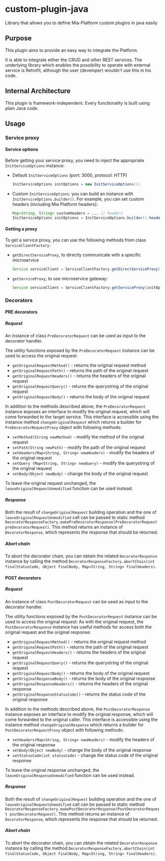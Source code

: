 # custom-plugin-java
Library that allows you to define Mia-Platform custom plugins in java easily

## Purpose

This plugin aims to provide an easy way to integrate the Platform.

It is able to integrate either the CRUD and other REST services.
The underlying library which enables the possibility to operate with external service is Retrofit, although the user (developer) wouldn't use this in his code. 

## Internal Architecture

This plugin is framework-independent. Every functionality is built using plain Java code. 

## Usage
### Service proxy
#### Service options
Before getting your service proxy, you need to inject the appropriate `InitServiceOptions` instance:
+ Default `InitServiceOptions` (port: 3000, protocol: HTTP)
    ``` java
    InitServiceOptions initOptions = new InitServiceOptions();
    ```
+ Custom `InitServiceOptions`: you can build an instance with `InitServiceOptions.builder()`. For example, you can set custom headers (including Mia Platform headers):
    ``` java
    Map<String, String> customHeaders = ... // headers
    InitServiceOptions initOptions = InitServiceOptions.builder().headers(customHeaders).build();
    ``` 
  
#### Getting a proxy
To get a service proxy, you can use the following methods from class `ServiceClientFactory`:

+ `getDirectServiceProxy`, to directly communicate with a specific microservice
    ``` java
    Service serviceClient = ServiceClientFactory.getDirectServiceProxy("my-microservice", initOptions);
    ``` 

+ `getServiceProxy`, to use microservice gateway:
     ``` java
    Service serviceClient = ServiceClientFactory.getServiceProxy(initOptions);
    ``` 
### Decorators

#### PRE decorators
##### Request
An instance of class `PreDecoratorRequest` can be used as input to the decorator handler.

The utility functions exposed by the `PreDecoratorRequest` instance can be used to access the original request:

+ `getOriginalRequestMethod()` - returns the original request method
+ `getOriginalRequestPath()` - returns the path of the original request
+ `getOriginalRequestHeaders()` - returns the headers of the original request
+ `getOriginalRequestQuery()` - returns the querystring of the original request
+ `getOriginalRequestBody()` - returns the body of the original request

In addition to the methods described above, the `PreDecoratorRequest` instance exposes an interface to modify the original request,
 which will come forwarded to the target service. This interface is accessible using the instance method 
 `changeOriginalRequest` which returns a builder for `PreDecoratorRequestProxy` object with following methods:

+ `setMethod(String newMethod)` - modify the method of the original request
+ `setPath(String newPath)` - modify the path of the original request
+ `setHeaders(Map<String, String> newHeaders)` - modify the headers of the original request
+ `setQuery (Map<String, String> newQuery)` - modify the querystring of the original request
+ `setBody(Object newBody)` - change the body of the original request

To leave the original request unchanged, the `leaveOriginalRequestUnmodified` function can be used instead.

##### Response
Both the result of `changeOriginalRequest` building operation and the one of `leaveOriginalRequestUnmodified` call can be passed to static method
 `DecoratorResponseFactory.makePreDecoratorResponse(PreDecoratorRequest preDecoratorRequest)`.
This method returns an instance of `DecoratorResponse`, which represents the response that should be returned.

##### Abort chain
To abort the decorator chain, you can obtain the related `DecoratorResponse` instance by calling the method
 `DecoratorResponseFactory.abortChain(int finalStatusCode, Object finalBody, Map<String, String> finalHeaders)`.


#### POST decorators
##### Request
An instance of class `PostDecoratorRequest` can be used as input to the decorator handler.

The utility functions exposed by the `PostDecoratorRequest` instance can be used to access the original request:
As with the original request, the `PostDecoratorResponse` instance has useful methods for access both the original request and the original response:

+ `getOriginalRequestMethod()` - returns the original request method
+ `getOriginalRequestPath()` - returns the path of the original request
+ `getOriginalRequestHeaders()` - returns the headers of the original request
+ `getOriginalRequestQuery()` - returns the querystring of the original request
+ `getOriginalRequestBody()` - returns the body of the original request
+ `getOriginalResponseBody()` - returns the body of the original response
+ `getOriginalResponseHeaders()` - returns the headers of the original response
+ `getOriginalResponseStatusCode()` - returns the status code of the original response

In addition to the methods described above, the `PostDecoratorResponse` instance exposes an interface to modify the original response,
 which will come forwarded to the original caller. This interface is accessible using the instance method 
 `changeOriginalResponse` which returns a builder for `PostDecoratorRequestProxy` object with following methods:

+ `setHeaders(Map<String, String> newHeaders)` - modify the headers of the original response
+ `setBody(Object newBody)` - change the body of the original response
+ `setStatusCode(int statusCode)` - change the status code of the original response

To leave the original response unchanged, the `leaveOriginalResponseUnmodified` function can be used instead.

##### Response
Both the result of `changeOriginalRequest` building operation and the one of `leaveOriginalRequestUnmodified` call can be passed to static method
 `DecoratorResponseFactory.makePostDecoratorResponse(PostDecoratorRequest postDecoratorRequest)`.
This method returns an instance of `DecoratorResponse`, which represents the response that should be returned.

##### Abort chain
To abort the decorator chain, you can obtain the related `DecoratorResponse` instance by calling the method
 `DecoratorResponseFactory.abortChain(int finalStatusCode, Object finalBody, Map<String, String> finalHeaders)`.
